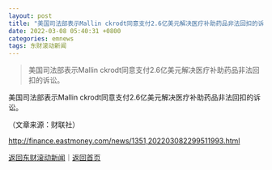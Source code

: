 ```yaml
---
layout: post
title: "美国司法部表示Mallin ckrodt同意支付2.6亿美元解决医疗补助药品非法回扣的诉讼"
date: 2022-03-08 05:40:31 +0800
categories: emnews
tags: 东财滚动新闻
---
```

> 美国司法部表示Mallin ckrodt同意支付2.6亿美元解决医疗补助药品非法回扣的诉讼。

<p>美国司法部表示Mallin ckrodt同意支付2.6亿美元解决医疗补助药品非法回扣的诉讼。</p><p class="em_media">（文章来源：财联社）</p>

<http://finance.eastmoney.com/news/1351,202203082299511993.html>

[返回东财滚动新闻](//finews.withounder.com/emnews/)｜[返回首页](//finews.withounder.com/)